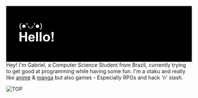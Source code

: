 <img align="right" src="https://raw.githubusercontent.com/gabrigode/gabrigode/master/download.png">


Hey! I'm Gabriel, a Computer Science Student from Brazil, currently trying to get good at programming while having some fun. I'm a otaku and really like [anime](https://myanimelist.net/animelist/gabrigode) & [manga](https://myanimelist.net/mangalist/gabrigode) but also games - Especially RPGs and hack 'n' slash.

![TOP](https://github-readme-stats.vercel.app/api/top-langs/?username=gabrigode&layout=compact)
